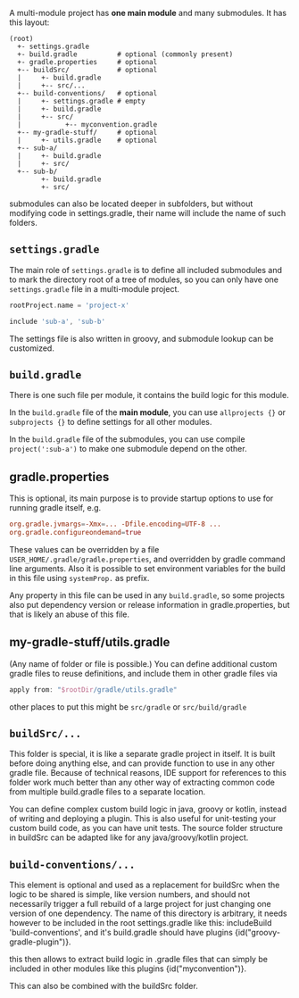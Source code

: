 A multi-module project has **one main module** and many submodules. It has this layout:

```shell
(root)
  +- settings.gradle
  +- build.gradle          # optional (commonly present)
  +- gradle.properties     # optional
  +-- buildSrc/            # optional
  |     +- build.gradle
  |     +-- src/...
  +-- build-conventions/   # optional
  |     +- settings.gradle # empty
  |     +- build.gradle
  |     +-- src/
  |           +-- myconvention.gradle
  +-- my-gradle-stuff/     # optional
  |     +- utils.gradle    # optional
  +-- sub-a/
  |     +- build.gradle
  |     +- src/
  +-- sub-b/
        +- build.gradle
        +- src/
```

submodules can also be located deeper in subfolders, but without modifying code in settings.gradle, their name will include the name of such folders.

## `settings.gradle`

The main role of `settings.gradle` is to define all included submodules and to mark the directory root of a tree of modules, so you can only have one `settings.gradle` file in a multi-module project.

```groovy
rootProject.name = 'project-x'

include 'sub-a', 'sub-b'
```

The settings file is also written in groovy, and submodule lookup can be customized.

## `build.gradle`

There is one such file per module, it contains the build logic for this module.

In the `build.gradle` file of the **main module**, you can use `allprojects {}` or `subprojects {}` to define settings for all other modules.

In the `build.gradle` file of the submodules, you can use compile `project(':sub-a')` to make one submodule depend on the other.

## gradle.properties

This is optional, its main purpose is to provide startup options to use for running gradle itself, e.g.

```conf
org.gradle.jvmargs=-Xmx=... -Dfile.encoding=UTF-8 ...
org.gradle.configureondemand=true
```

These values can be overridden by a file `USER_HOME/.gradle/gradle.properties`, and overridden by gradle command line arguments. Also it is possible to set environment variables for the build in this file using `systemProp.` as prefix.

Any property in this file can be used in any `build.gradle`, so some projects also put dependency version or release information in gradle.properties, but that is likely an abuse of this file.

## my-gradle-stuff/utils.gradle

(Any name of folder or file is possible.) You can define additional custom gradle files to reuse definitions, and include them in other gradle files via

```groovy
apply from: "$rootDir/gradle/utils.gradle"
```

other places to put this might be `src/gradle` or `src/build/gradle`

## `buildSrc/...`

This folder is special, it is like a separate gradle project in itself. It is built before doing anything else, and can provide function to use in any other gradle file. Because of technical reasons, IDE support for references to this folder work much better than any other way of extracting common code from multiple build.gradle files to a separate location.

You can define complex custom build logic in java, groovy or kotlin, instead of writing and deploying a plugin. This is also useful for unit-testing your custom build code, as you can have unit tests. The source folder structure in buildSrc can be adapted like for any java/groovy/kotlin project.

## `build-conventions/...`

This element is optional and used as a replacement for buildSrc when the logic to be shared is simple, like version numbers, and should not necessarily trigger a full rebuild of a large project for just changing one version of one dependency. The name of this directory is arbitrary, it needs however to be included in the root settings.gradle like this: includeBuild 'build-conventions', and it's build.gradle should have plugins {id("groovy-gradle-plugin")}.

this then allows to extract build logic in .gradle files that can simply be included in other modules like this plugins {id("myconvention")}.

This can also be combined with the buildSrc folder.
